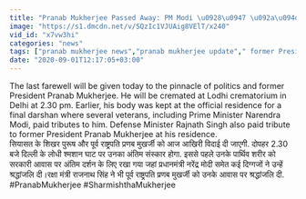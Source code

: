 ```yaml
---
title: "Pranab Mukherjee Passed Away: PM Modi \u0928\u0947 \u092a\u094d\u0930\u0923\u092c \u0926\u093e \u0915\u094b \u0909\u0928\u0915\u0947 \u0906\u0935\u093e\u0938 \u092a\u0930 \u0926\u0940 \u0936\u094d\u0930\u0926\u094d\u0927\u093e\u0902\u091c\u0932\u093f \u0935\u0928\u0907\u0902\u0921\u093f\u092f\u093e \u0939\u093f\u0902\u0926\u0940"
image: "https://s1.dmcdn.net/v/SQzIc1VJUAig8VElT/x240"
vid_id: "x7vw3hi"
categories: "news"
tags: ["pranab mukherjee news","pranab mukherjee update"," former President Pranab Mukherjee"]
date: "2020-09-01T12:17:05+03:00"
---
```

The last farewell will be given today to the pinnacle of politics and former President Pranab Mukherjee. He will be cremated at Lodhi crematorium in Delhi at 2.30 pm. Earlier, his body was kept at the official residence for a final darshan where several veterans, including Prime Minister Narendra Modi, paid tributes to him. Defense Minister Rajnath Singh also paid tribute to former President Pranab Mukherjee at his residence.  <br>सियासत के शिखर पुरूष और पूर्व राष्ट्रपति प्रणब मुखर्जी को आज आखिरी विदाई दी जाएगी. दोपहर 2.30 बजे दिल्ली के लोधी श्मशान घाट पर उनका अंतिम संस्कार होगा. इससे पहले उनके पार्थिव शरीर को सरकारी आवास पर अंतिम दर्शन के लिए रखा गया जहां प्रधानमंत्री नरेंद्र मोदी समेत कई दिग्गजों ने उन्हें श्रद्धांजलि दी।रक्षा मंत्री राजनाथ सिंह ने भी पूर्व राष्ट्रपति प्रणब मुखर्जी को उनके आवास पर श्रद्धांजलि दी.   <br>#PranabMukherjee  #SharmishthaMukherjee
